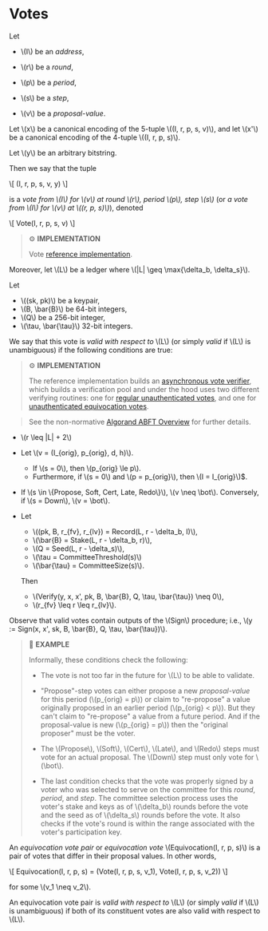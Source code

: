 # Votes

Let

- \\(I\\) be an _address_,

- \\(r\\) be a _round_,

- \\(p\\) be a _period_,

- \\(s\\) be a _step_,

- \\(v\\) be a _proposal-value_.

Let \\(x\\) be a canonical encoding of the 5-tuple \\((I, r, p, s, v)\\), and let
\\(x'\\) be a canonical encoding of the 4-tuple \\((I, r, p, s)\\).

Let \\(y\\) be an arbitrary bitstring.

Then we say that the tuple

\\[
(I, r, p, s, v, y)
\\]

is a _vote from \\(I\\) for \\(v\\) at round \\(r\\), period \\(p\\), step \\(s\\)_
(or _a vote from \\(I\\) for \\(v\\) at \\((r, p, s)\\)_), denoted

\\[
Vote(I, r, p, s, v)
\\]

> ⚙️ **IMPLEMENTATION**
>
> Vote [reference implementation](https://github.com/algorand/go-algorand/blob/b6e5bcadf0ad3861d4805c51cbf3f695c38a93b7/agreement/vote.go#L152).

Moreover, let \\(L\\) be a ledger where \\(|L| \geq \max\{\delta_b, \delta_s\}\\).

Let

- \\((sk, pk)\\) be a keypair,
- \\(B, \bar{B}\\) be 64-bit integers,
- \\(Q\\) be a 256-bit integer,
- \\(\tau, \bar{\tau}\\) 32-bit integers.

We say that this vote is _valid with respect to_ \\(L\\) (or simply _valid_ if
\\(L\\) is unambiguous) if the following conditions are true:

> ⚙️ **IMPLEMENTATION**
>
> The reference implementation builds an [asynchronous vote verifier](https://github.com/algorand/go-algorand/blob/b6e5bcadf0ad3861d4805c51cbf3f695c38a93b7/agreement/asyncVoteVerifier.go#L52),
> which builds a verification pool and under the hood uses two different verifying
> routines: one for [regular unauthenticated votes](https://github.com/algorand/go-algorand/blob/b6e5bcadf0ad3861d4805c51cbf3f695c38a93b7/agreement/vote.go#L97),
> and one for [unauthenticated equivocation votes](https://github.com/algorand/go-algorand/blob/b6e5bcadf0ad3861d4805c51cbf3f695c38a93b7/agreement/vote.go#L193).

> See the non-normative [Algorand ABFT Overview](./abft-overview.md) for further
> details.

- \\(r \leq |L| + 2\\)

- Let \\(v = (I_{orig}, p_{orig}, d, h)\\).
  - If \\(s = 0\\), then \\(p_{orig} \le p\\).
  - Furthermore, if \\(s = 0\\) and \\(p = p_{orig}\\), then \\(I = I_{orig}\\)$.

<!-- This condition is not enforced in the verifying side, only in the `makeVote()`
side. It would be easy to add this as an additional check. -->

- If \\(s \in \\{Propose, Soft, Cert, Late, Redo\\}\\), \\(v \neq \bot\\). Conversely,
if \\(s = Down\\), \\(v = \bot\\).

- Let
  - \\((pk, B, r_{fv}, r_{lv}) = Record(L, r - \delta_b, I)\\),
  - \\(\bar{B} = Stake(L, r - \delta_b, r)\\),
  - \\(Q = Seed(L, r - \delta_s)\\),
  - \\(\tau = CommitteeThreshold(s)\\)
  - \\(\bar{\tau} = CommitteeSize(s)\\).

  Then
  - \\(Verify(y, x, x', pk, B, \bar{B}, Q, \tau, \bar{\tau}) \neq 0\\),
  - \\(r_{fv} \leq r \leq r_{lv}\\).

Observe that valid votes contain outputs of the \\(Sign\\) procedure; i.e.,
\\(y := Sign(x, x', sk, B, \bar{B}, Q, \tau, \bar{\tau})\\).

> 📎 **EXAMPLE**
>
> Informally, these conditions check the following:
> 
> - The vote is not too far in the future for \\(L\\) to be able to validate.
> 
> - "Propose"-step votes can either propose a new _proposal-value_ for this period
> (\\(p_{orig} = p\\)) or claim to "re-propose" a value originally proposed in an 
> earlier period (\\(p_{orig} < p\\)). But they can't claim to "re-propose" a value
> from a future period. And if the proposal-value is new (\\(p_{orig} = p\\)) then
> the "original proposer" must be the voter.
>
> - The \\(Propose\\), \\(Soft\\), \\(Cert\\), \\(Late\\), and \\(Redo\\) steps
> must vote for an actual proposal. The \\(Down\\) step must only vote for \\(\bot\\).
>
> - The last condition checks that the vote was properly signed by a voter who was
> selected to serve on the committee for this _round_, _period_, and _step_. The
> committee selection process uses the voter's stake and keys as of \\(\delta_b\\)
> rounds before the vote and the seed as of \\(\delta_s\\) rounds before the vote.
> It also checks if the vote's round is within the range associated with the voter's
> participation key.

An _equivocation vote pair_ or _equivocation vote_
\\(Equivocation(I, r, p, s)\\) is a pair of votes that differ in
their proposal values. In other words,

\\[
Equivocation(I, r, p, s) = (Vote(I, r, p, s, v_1), Vote(I, r, p, s, v_2))
\\]

for some \\(v_1 \neq v_2\\).

An equivocation vote pair is _valid with respect to_ \\(L\\) (or simply _valid_
if \\(L\\) is unambiguous) if both of its constituent votes are also valid with
respect to \\(L\\).